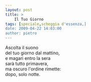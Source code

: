 ```yaml
---
layout: post
title: >
    Il Tuo Giorno
tags: [speciale,scheggia d'essenza,]
date: 2009-04-22 14:03:00
author: pietro
---
```

Ascolta il suono<br/>del tuo giorno dal mattino,<br/>e magari entro la sera<br/>sarà tutto primavera,<br/>ma oscuro l'ordine rimette:<br/>dopo, solo notte.
